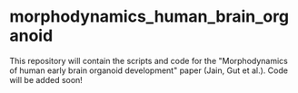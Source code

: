 # morphodynamics_human_brain_organoid
This repository will contain the scripts and code for the "Morphodynamics of human early brain organoid development" paper (Jain, Gut et al.).
Code will be added soon!

